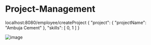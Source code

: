 # Project-Management

localhost:8080/employee/createProject
{
    "project": {
        "projectName": "Ambuja Cement"
    },
    "skills": [
        0,
        1
    ]
}

![image](https://user-images.githubusercontent.com/23206042/170105745-27bb8723-99bb-4c69-bffa-ca21645556aa.png)


